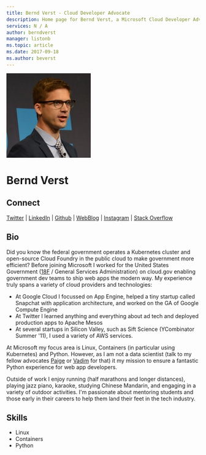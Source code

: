 ```yaml
---
title: Bernd Verst - Cloud Developer Advocate
description: Home page for Bernd Verst, a Microsoft Cloud Developer Advocate
services: N / A
author: berndverst
manager: listonb
ms.topic: article
ms.date: 2017-09-18
ms.author: beverst
---
```


![Image of Bernd Verst](media/profiles/bernd-verst.png)

# Bernd Verst


## Connect
[Twitter](https://twitter.com/BerndVerst) | [LinkedIn](https://linkedin.com/in/verst) | [Github](https://github.com/berndverst) | [WebBlog](https://readon.ly) | [Instagram](https://instagram.com/berndverst) | [Stack Overflow](https://stackoverflow.com/users/1950548/bernd-verst)

## Bio

Did you know the federal government operates a Kubernetes cluster and open-source Cloud Foundry in the public cloud to make government more efficient? Before joining Microsoft I worked for the United States Government ([18F](https://18f.gsa.gov/) / General Services Administration) on cloud.gov enabling government dev teams to ship web apps the modern way. My experience truly spans a variety of cloud providers and technologies:
- At Google Cloud I focussed on App Engine, helped a tiny startup called Snapchat with application architecture, and worked on the GA of Google Compute Engine
- At Twitter I learned anything and everything about ad tech and deployed production apps to Apache Mesos
- At several startups in Silicon Valley, such as Sift Science (YCombinator Summer '11), I used a variety of AWS services.

At Microsoft my focus area is Linux, Containers (in particular using Kubernetes) and Python. However, as I am not a data scientist (talk to my fellow advocates [Paige](paige-bailey.md) or [Vadim](vadim-karpusenko.md) for that) it my mission to ensure a fantastic Python experience for web app developers.

Outside of work I enjoy running (half marathons and longer distances), playing jazz piano, karaoke, studying Chinese Mandarin, and engaging in a variety of outdoor activities. I'm passionate about mentoring students and those early in their careers to help them land their feet in the tech industry.

## Skills

* Linux
* Containers
* Python



